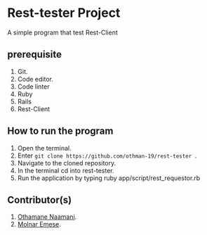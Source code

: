 # Rest-tester Project
A simple program that test Rest-Client 

## prerequisite
1. Git.
2. Code editor.
3. Code linter
4. Ruby
5. Rails
6. Rest-Client

## How to run the program
1. Open the terminal.
2. Enter `git clone https://github.com/othman-19/rest-tester `.
3. Navigate to the cloned repository.
4. In the terminal cd into rest-tester.
5. Run the application by typing ruby app/script/rest_requestor.rb 

## Contributor(s)
1. [Othamane Naamani](https://github.com/othman-19/).
2. [Molnar Emese](https://github.com/Mesi21).